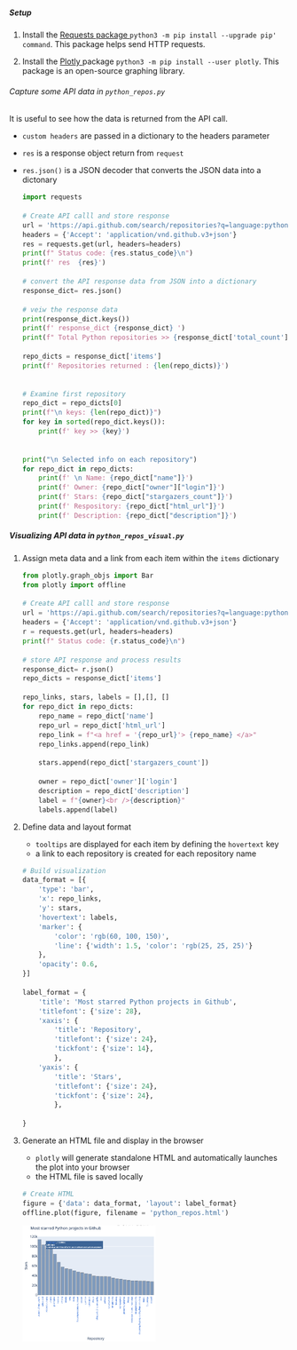 ##### Setup


1) Install the <a href = "https://requests.readthedocs.io/en/master/"> Requests package </a> `python3 -m pip install --upgrade pip' command`. This package helps send HTTP requests.

2) Install the <a href = "https://plotly.com/python/"> Plotly </a> package `python3 -m pip install --user plotly`. This package is an open-source graphing library.

###### Capture some API data in `python_repos.py`         

It is useful to see how the data is returned from the API call.

- `custom headers` are passed in a dictionary to the headers parameter
- `res` is a response object return from `request`
- `res.json()` is a JSON decoder that converts the JSON data into a dictonary

    ~~~ py
    import requests  

    # Create API calll and store response
    url = 'https://api.github.com/search/repositories?q=language:python&sort=stars'
    headers = {'Accept': 'application/vnd.github.v3+json'}
    res = requests.get(url, headers=headers)
    print(f" Status code: {res.status_code}\n")
    print(f' res  {res}')

    # convert the API response data from JSON into a dictionary
    response_dict= res.json()

    # veiw the response data
    print(response_dict.keys())
    print(f' response_dict {response_dict} ')
    print(f" Total Python repositories >> {response_dict['total_count']}")

    repo_dicts = response_dict['items']
    print(f' Repositories returned : {len(repo_dicts)}')


    # Examine first repository
    repo_dict = repo_dicts[0]
    print(f"\n keys: {len(repo_dict)}")
    for key in sorted(repo_dict.keys()):
        print(f' key >> {key}')


    print("\n Selected info on each repository")    
    for repo_dict in repo_dicts:
        print(f' \n Name: {repo_dict["name"]}')
        print(f' Owner: {repo_dict["owner"]["login"]}')
        print(f' Stars: {repo_dict["stargazers_count"]}')
        print(f' Respository: {repo_dict["html_url"]}')
        print(f' Description: {repo_dict["description"]}')
    ~~~

##### Visualizing API data in `python_repos_visual.py`

1) Assign meta data and a link from each item within the `items` dictionary

    ~~~ py
    from plotly.graph_objs import Bar
    from plotly import offline

    # Create API calll and store response
    url = 'https://api.github.com/search/repositories?q=language:python&sort=stars'
    headers = {'Accept': 'application/vnd.github.v3+json'}
    r = requests.get(url, headers=headers)
    print(f" Status code: {r.status_code}\n")

    # store API response and process results
    response_dict= r.json()
    repo_dicts = response_dict['items']

    repo_links, stars, labels = [],[], []
    for repo_dict in repo_dicts:
        repo_name = repo_dict['name']
        repo_url = repo_dict['html_url']
        repo_link = f"<a href = '{repo_url}'> {repo_name} </a>"
        repo_links.append(repo_link)    

        stars.append(repo_dict['stargazers_count'])

        owner = repo_dict['owner']['login']
        description = repo_dict['description']
        label = f"{owner}<br />{description}"
        labels.append(label)
    ~~~


2) Define data and layout format

    - `tooltips` are displayed for each item by defining the `hovertext` key
    - a link to each repository is created for each repository name

    ~~~ py
    # Build visualization
    data_format = [{
        'type': 'bar',
        'x': repo_links,
        'y': stars,
        'hovertext': labels,
        'marker': {
            'color': 'rgb(60, 100, 150)',
            'line': {'width': 1.5, 'color': 'rgb(25, 25, 25)'}
        },
        'opacity': 0.6,
    }]

    label_format = {
        'title': 'Most starred Python projects in Github',
        'titlefont': {'size': 28},
        'xaxis': {
            'title': 'Repository',
            'titlefont': {'size': 24},
            'tickfont': {'size': 14},
            },
        'yaxis': {
            'title': 'Stars',
            'titlefont': {'size': 24},
            'tickfont': {'size': 24},        
            },

    }
    ~~~

3) Generate an HTML file and display in the browser

    - `plotly` will generate standalone HTML and automatically launches the plot into your browser
    - the HTML file is saved locally

    ~~~ py
    # Create HTML
    figure = {'data': data_format, 'layout': label_format}
    offline.plot(figure, filename = 'python_repos.html')
    ~~~

    <img src = "GitHub_python.png" width = "50%"/>